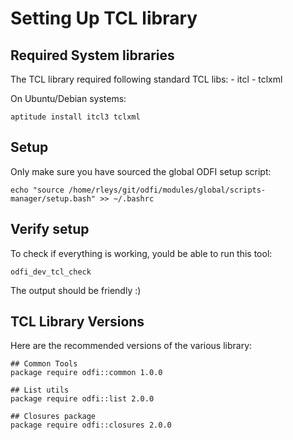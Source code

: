 Setting Up TCL library
===========================

## Required System libraries

The TCL library required following standard TCL libs:
    - itcl
    - tclxml

On Ubuntu/Debian systems:

    aptitude install itcl3 tclxml

## Setup

Only make sure you have sourced the global ODFI setup script:

    echo "source /home/rleys/git/odfi/modules/global/scripts-manager/setup.bash" >> ~/.bashrc

## Verify setup

To check if everything is working, yould be able to run this tool:

    odfi_dev_tcl_check

The output should be friendly :)


## TCL Library Versions

Here are the recommended versions of the various library:



    ## Common Tools
    package require odfi::common 1.0.0

    ## List utils
    package require odfi::list 2.0.0

    ## Closures package
    package require odfi::closures 2.0.0


